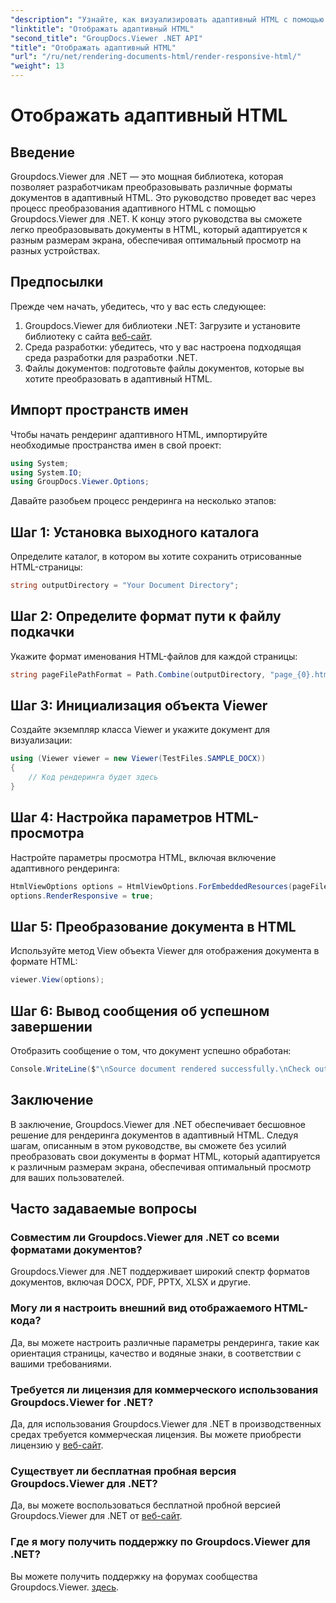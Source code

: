 ```yaml
---
"description": "Узнайте, как визуализировать адаптивный HTML с помощью Groupdocs.Viewer для .NET, обеспечивая оптимальное качество просмотра на всех устройствах."
"linktitle": "Отображать адаптивный HTML"
"second_title": "GroupDocs.Viewer .NET API"
"title": "Отображать адаптивный HTML"
"url": "/ru/net/rendering-documents-html/render-responsive-html/"
"weight": 13
---
```


# Отображать адаптивный HTML

## Введение
Groupdocs.Viewer для .NET — это мощная библиотека, которая позволяет разработчикам преобразовывать различные форматы документов в адаптивный HTML. Это руководство проведет вас через процесс преобразования адаптивного HTML с помощью Groupdocs.Viewer для .NET. К концу этого руководства вы сможете легко преобразовывать документы в HTML, который адаптируется к разным размерам экрана, обеспечивая оптимальный просмотр на разных устройствах.
## Предпосылки
Прежде чем начать, убедитесь, что у вас есть следующее:
1. Groupdocs.Viewer для библиотеки .NET: Загрузите и установите библиотеку с сайта [веб-сайт](https://releases.groupdocs.com/viewer/net/).
2. Среда разработки: убедитесь, что у вас настроена подходящая среда разработки для разработки .NET.
3. Файлы документов: подготовьте файлы документов, которые вы хотите преобразовать в адаптивный HTML.

## Импорт пространств имен
Чтобы начать рендеринг адаптивного HTML, импортируйте необходимые пространства имен в свой проект:
```csharp
using System;
using System.IO;
using GroupDocs.Viewer.Options;
```

Давайте разобьем процесс рендеринга на несколько этапов:
## Шаг 1: Установка выходного каталога
Определите каталог, в котором вы хотите сохранить отрисованные HTML-страницы:
```csharp
string outputDirectory = "Your Document Directory";
```
## Шаг 2: Определите формат пути к файлу подкачки
Укажите формат именования HTML-файлов для каждой страницы:
```csharp
string pageFilePathFormat = Path.Combine(outputDirectory, "page_{0}.html");
```
## Шаг 3: Инициализация объекта Viewer
Создайте экземпляр класса Viewer и укажите документ для визуализации:
```csharp
using (Viewer viewer = new Viewer(TestFiles.SAMPLE_DOCX))
{
    // Код рендеринга будет здесь
}
```
## Шаг 4: Настройка параметров HTML-просмотра
Настройте параметры просмотра HTML, включая включение адаптивного рендеринга:
```csharp
HtmlViewOptions options = HtmlViewOptions.ForEmbeddedResources(pageFilePathFormat);
options.RenderResponsive = true;
```
## Шаг 5: Преобразование документа в HTML
Используйте метод View объекта Viewer для отображения документа в формате HTML:
```csharp
viewer.View(options);
```
## Шаг 6: Вывод сообщения об успешном завершении
Отобразить сообщение о том, что документ успешно обработан:
```csharp
Console.WriteLine($"\nSource document rendered successfully.\nCheck output in {outputDirectory}.");
```

## Заключение
В заключение, Groupdocs.Viewer для .NET обеспечивает бесшовное решение для рендеринга документов в адаптивный HTML. Следуя шагам, описанным в этом руководстве, вы сможете без усилий преобразовать свои документы в формат HTML, который адаптируется к различным размерам экрана, обеспечивая оптимальный просмотр для ваших пользователей.
## Часто задаваемые вопросы
### Совместим ли Groupdocs.Viewer для .NET со всеми форматами документов?
Groupdocs.Viewer для .NET поддерживает широкий спектр форматов документов, включая DOCX, PDF, PPTX, XLSX и другие.
### Могу ли я настроить внешний вид отображаемого HTML-кода?
Да, вы можете настроить различные параметры рендеринга, такие как ориентация страницы, качество и водяные знаки, в соответствии с вашими требованиями.
### Требуется ли лицензия для коммерческого использования Groupdocs.Viewer for .NET?
Да, для использования Groupdocs.Viewer для .NET в производственных средах требуется коммерческая лицензия. Вы можете приобрести лицензию у [веб-сайт](https://purchase.groupdocs.com/buy).
### Существует ли бесплатная пробная версия Groupdocs.Viewer для .NET?
Да, вы можете воспользоваться бесплатной пробной версией Groupdocs.Viewer для .NET от [веб-сайт](https://releases.groupdocs.com/).
### Где я могу получить поддержку по Groupdocs.Viewer для .NET?
Вы можете получить поддержку на форумах сообщества Groupdocs.Viewer. [здесь](https://forum.groupdocs.com/c/viewer/9).